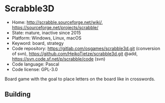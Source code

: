 # Scrabble3D

- Home: http://scrabble.sourceforge.net/wiki/, https://sourceforge.net/projects/scrabble/
- State: mature, inactive since 2015
- Platform: Windows, Linux, macOS
- Keyword: board, strategy
- Code repository: https://gitlab.com/osgames/scrabble3d.git (conversion of svn), https://github.com/HeikoTietze/scrabble3d.git @add, https://svn.code.sf.net/p/scrabble/code (svn)
- Code language: Pascal
- Code license: GPL-3.0

Board game with the goal to place letters on the board like in crosswords.

## Building

